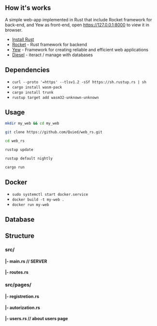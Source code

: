 ## How it's works
A simple web-app implemented in Rust that include Rocket framework for back-end, and Yew as front-end, open https://127.0.0.1:8000 to view it in browser.

- [Install Rust](https://www.rust-lang.org/tools/install)
- [Rocket](https://rocket.rs/) - Rust framework for backend
- [Yew](https://yew.rs/) - Framework for creating reliable and efficient web applications
- [Diesel](https://diesel.rs) - iteract / manage with databases

## Dependencies
- `curl --proto '=https' --tlsv1.2 -sSf https://sh.rustup.rs | sh`
- `cargo install wasm-pack`
- `cargo install trunk`
- `rustup target add wasm32-unknown-unknown`

## Usage 
```bash 
mkdir my_web && cd my_web
```
```bash 
git clone https://github.com/Quied/web_rs.git
```
```bash 
cd web_rs
```
```bash 
rustup update
```
```bash 
rustup default nightly
```
```bash 
cargo run
```

## Docker
- `sudo systemctl start docker.service`
- `docker build -t my-web .`
- `docker run my-web`

## Database

## Structure
 ### src/
  #### |- main.rs // SERVER
  #### |- routes.rs 

 ### src/pages/
  #### |- registretion.rs 
  #### |- autorization.rs 
  #### |- users.rs // about users page








